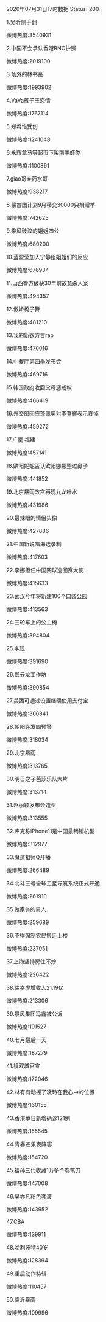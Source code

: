 2020年07月31日17时数据
Status: 200

1.吴昕侧手翻

微博热度:3540931

2.中国不会承认香港BNO护照

微博热度:2019100

3.场外的林书豪

微博热度:1993902

4.VaVa孩子王恋情

微博热度:1767114

5.郑希怡受伤

微博热度:1241048

6.永辉盒马等超市下架南美虾类

微博热度:1100861

7.giao哥亲药水哥

微博热度:938217

8.蒙古国计划9月移交30000只捐赠羊

微博热度:742625

9.乘风破浪的姐姐四公

微博热度:680200

10.蓝盈莹加入宁静组姐姐们的反应

微博热度:676934

11.山西警方破获30年前故意杀人案

微博热度:494357

12.傲娇椅子舞

微博热度:481210

13.我的新衣方言rap

微博热度:476016

14.中餐厅第四季发布会

微博热度:469716

15.韩国政府收回父母惩戒权

微博热度:466419

16.外交部回应蓬佩奥对李登辉表示哀悼

微博热度:459272

17.广厦 福建

微博热度:457141

18.欧阳妮妮否认欧阳娜娜整过鼻子

微博热度:441852

19.北京暴雨故宫再现九龙吐水

微博热度:431986

20.最辣眼的情侣头像

微博热度:427886

21.中国新说唱海选录制

微博热度:417603

22.李娜担任中国网球巡回赛大使

微博热度:415633

23.武汉今年将新建100个口袋公园

微博热度:413563

24.三轮车上的公主椅

微博热度:394804

25.李现

微博热度:391690

26.郑云龙工作坊

微博热度:390854

27.美团可通过设置继续使用支付宝

微博热度:366841

28.朝阳连发四预警

微博热度:318034

29.北京暴雨

微博热度:313765

30.明日之子芭莎乐队大片

微博热度:313714

31.赵丽颖发布会造型

微博热度:313555

32.库克称iPhone11是中国最畅销机型

微博热度:312977

33.魔道祖师Q开播

微博热度:266489

34.北斗三号全球卫星导航系统正式开通

微博热度:261910

35.做家务的男人

微博热度:259689

36.不得强制农民搬迁上楼

微博热度:237051

37.上海坚持房住不炒

微博热度:226422

38.瑞幸虚增收入21.19亿

微博热度:213306

39.暴风集团冯鑫被公诉

微博热度:191527

40.七月最后一天

微博热度:187279

41.镜双城官宣

微博热度:172046

42.林有有动摇了凌玲在我心中的位置

微博热度:160155

43.香港单日新增确诊121例

微博热度:155545

44.青春芒果夜阵容

微博热度:154720

45.祖孙三代收藏1万多个卷笔刀

微博热度:147008

46.吴亦凡粉色套装

微博热度:143952

47.CBA

微博热度:139911

48.哈利波特40岁

微博热度:128394

49.重启动作特辑

微博热度:110457

50.临沂暴雨

微博热度:109996

